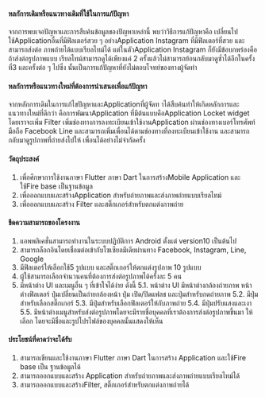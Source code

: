 #### หลกัการเดิมหรือแนวทางเดิมที่ใช้ในการแก้ปัญหา
จากการพบเจอปัญหาและการสืบค้นข้อมูลของปัญหาเหล่านี้ พบว่าวิธีการแก้ปัญหาคือ เปลี่ยนไป
ใช้Applicationอื่นที่มีฟิลเตอร์สวย ๆ อย่างApplication Instagram ที่มีฟิลเตอร์ที่สวย และสามารถส่งต่อ
ภาพถ่ายได้แบบเรียลไทม์ได้ แต่ในตัวApplication Instagram ก็ยังมีข้อบกพร่องคือถ้าส่งต่อรูปภาพแบบ
เรียลไทม์สามารถดูได้เพียงแค่ 2 ครั้งแล้วไม่สามารถย้อนกลับมาดูซ้ำได้อีกในครั้งที่3 และครั้งต่อ ๆ ไปซึ่ง
นั้นเป็นการแก้ปัญหาที่ยังไม่ตอบโจทย์ของทางผู้จัดทำ
#### หลกัการหรือแนวทางใหม่ที่ต้องการนำเสนอเพื่อแก้ปัญหา
จากหลักการเดิมในการแก้ไขปัญหาและApplicationที่ผู้จัดท าได้สืบค้นทำให้เกิดหลักการและ
แนวทางใหม่ที่ดีกว่า คือการพัฒนาApplication ที่มีต้นแบบคือApplication Locket widget โดยเราจะเพิ่ม 
Filter เพิ่มช่องทางการลงทะเบียนเข้าใช้งานApplication ผ่านช่องทางเบอร์โทรศัพท์มือถือ Facebook Line 
และสามารถเพิ่มเพื่อนได้ตามช่องทางที่ลงทะเบียนเข้าใช้งาน และสามารถกลับมาดูรูปภาพที่ถ่ายส่งไปให้
เพื่อนได้อย่างไม่จำกัดครั้ง
#### วัตถุประสงค์
1. เพื่อศึกษาการใช้งานภาษา Flutter ภาษา Dart ในการสร้างMobile Application และใช้Fire base 
เป็นฐานข้อมูล
2. เพื่อออกแบบและสร้างApplication สำหรับถ่ายภาพและส่งภาพถ่ายแบบเรียลไทม์
3. เพื่อออกแบบและสร้าง Filter และสติ๊กเกอร์สำหรับตกแต่งภาพถ่าย
#### ขีดความสามารถของโครงงาน
1. แอพพลิเคชั่นสามารถทำงานในระบบปฏิบัติการ Android ตั้งแต่ version10 เป็นต้นไป
2. สามารถล็อกอินโดยเชื่อมต่อเข้ากับโซเซียลมีเดียผ่านทาง Facebook, Instagram, Line, Google
3. มีฟิลเตอร์ให้เลือกใช้5 รูปแบบ และสติ๊กเกอร์ให้ตกแต่งรูปภาพ 10 รูปแบบ 
4. ผู้ใช้สามารถเลือกจำนวนคนที่ต้องการส่งต่อรูปภาพได้ครั้งละ 5 คน
5. มีหน้าต่าง UI และเมนูอื่น ๆ ที่เข้าใจได้ง่าย ดังนี้
5.1. หน้าต่าง UI มีหน้าต่างกล้องถ่ายภาพ หน้าต่างฟิลเตอร์ ปุ่มเปลี่ยนเป็นถ่ายกล้องหน้า ปุ่ม
เปิด/ปิดแฟลช และปุ่มสำหรับกดถ่ายภาพ
5.2. มีปุ่มสำหรับเลือกสติ๊กเกอร์ 
5.3. มีปุ่มสำหรับเลือกฟิลเตอร์ให้กับภาพถ่าย
5.4. มีปุ่มปรับแสงและเงา
5.5. มีหน้าต่างเมนูสำหรับส่งต่อรูปภาพโดยจะมีรายชื่อบุคคลที่เราต้องการส่งต่อรูปภาพขึ้นมา
ให้เลือก โดยจะมีชื่อและรูปโปรไฟล์ของบุคคลนั้นแสดงให้เห็น
#### ประโยชน์ที่คาดว่าจะได้รับ
1. สามารถเขียนและใช้งานภาษา Flutter ภาษา Dart ในการสร้าง Application และใช้Fire base เป็น
ฐานข้อมูลได้
2. สามารถออกแบบและสร้าง Application สำหรับถ่ายภาพและส่งภาพถ่ายแบบเรียลไทม์ได้
3. สามารถออกแบบและสร้างFilter, สติ๊กเกอร์สำหรับตกแต่งภาพถ่ายได้
